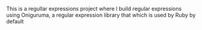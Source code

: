 This is a regullar expressions project where I build regular expressions using Oniguruma, a regular expression library that which is used by Ruby by default
